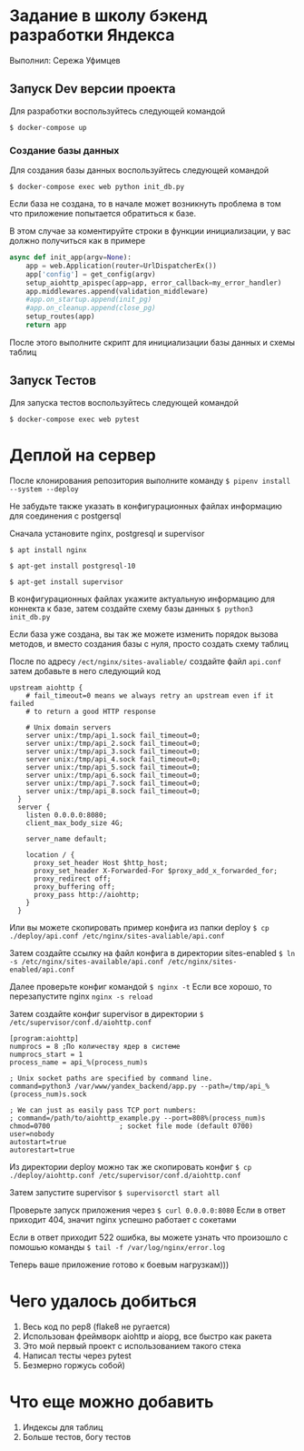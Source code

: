 # Задание в школу бэкенд разработки Яндекса

Выполнил: Сережа Уфимцев

## Запуск Dev версии проекта

Для разработки воспользуйтесь следующей командой

```$ docker-compose up```

### Создание базы данных
Для создания базы данных воспользуйтесь следующей командой

```$ docker-compose exec web python init_db.py```

Если база не создана, то в начале может возникнуть проблема в том что приложение попытается обратиться к базе.

В этом случае за коментируйте строки в функции инициализации, у вас должно получиться как в примере
```python
async def init_app(argv=None):
    app = web.Application(router=UrlDispatcherEx())
    app['config'] = get_config(argv)
    setup_aiohttp_apispec(app=app, error_callback=my_error_handler)
    app.middlewares.append(validation_middleware)
    #app.on_startup.append(init_pg)
    #app.on_cleanup.append(close_pg)
    setup_routes(app)
    return app
```
После этого выполните скрипт для инициализации базы данных и схемы таблиц


## Запуск Тестов
Для запуска тестов воспользуйтесь следующей командой

```$ docker-compose exec web pytest```

# Деплой на сервер
После клонирования репозитория выполните команду `$ pipenv install --system --deploy`

Не забудьте также указать в конфигурационных файлах информацию для соединения с postgersql

Сначала установите nginx, postgresql и supervisor

`$ apt install nginx`

`$ apt-get install postgresql-10`

`$ apt-get install supervisor`

В конфигурационных файлах укажите актуальную информацию для коннекта к базе, затем создайте схему базы данных `$ python3 init_db.py`

Если база уже создана, вы так же можете изменить порядок вызова методов, и вместо создания базы с нуля, просто создать схему таблиц

После по адресу `/ect/nginx/sites-avaliable/`
создайте файл `api.conf` затем добавьте в него следующий код

```
upstream aiohttp {
    # fail_timeout=0 means we always retry an upstream even if it failed
    # to return a good HTTP response

    # Unix domain servers
    server unix:/tmp/api_1.sock fail_timeout=0;
    server unix:/tmp/api_2.sock fail_timeout=0;
    server unix:/tmp/api_3.sock fail_timeout=0;
    server unix:/tmp/api_4.sock fail_timeout=0;
    server unix:/tmp/api_5.sock fail_timeout=0;
    server unix:/tmp/api_6.sock fail_timeout=0;
    server unix:/tmp/api_7.sock fail_timeout=0;
    server unix:/tmp/api_8.sock fail_timeout=0;
  }
  server {
    listen 0.0.0.0:8080;
    client_max_body_size 4G;

    server_name default;

    location / {
      proxy_set_header Host $http_host;
      proxy_set_header X-Forwarded-For $proxy_add_x_forwarded_for;
      proxy_redirect off;
      proxy_buffering off;
      proxy_pass http://aiohttp;
    }
  }
```
Или вы можете скопировать пример конфига из папки deploy `$ cp ./deploy/api.conf /etc/nginx/sites-avaliable/api.conf`
 
Затем создайте ссылку на файл конфига в директории sites-enabled `$ ln -s /etc/nginx/sites-available/api.conf /etc/nginx/sites-enabled/api.conf`

Далее проверьте конфиг командой `$ nginx -t` Если все хорошо, то перезапустите nginx `nginx -s reload`

Затем создайте конфиг supervisor в директории `$ /etc/supervisor/conf.d/aiohttp.conf`
```
[program:aiohttp]
numprocs = 8 ;По количеству ядер в системе
numprocs_start = 1
process_name = api_%(process_num)s

; Unix socket paths are specified by command line.
command=python3 /var/www/yandex_backend/app.py --path=/tmp/api_%(process_num)s.sock

; We can just as easily pass TCP port numbers:
; command=/path/to/aiohttp_example.py --port=808%(process_num)s
chmod=0700                 ; socket file mode (default 0700)
user=nobody
autostart=true
autorestart=true
``` 
Из директории deploy можно так же скопировать конфиг `$ cp ./deploy/aiohttp.conf /etc/supervisor/conf.d/aiohttp.conf`

Затем запустите supervisor `$ supervisorctl start all`

Проверьте запуск приложения через `$ curl 0.0.0.0:8080` Если в ответ приходит 404, значит nginx успешно работает с сокетами

Если в ответ приходит 522 ошибка, вы можете узнать что произошло с помошью команды `$ tail -f /var/log/nginx/error.log` 

Теперь ваше приложение готово к боевым нагрузкам)))

# Чего удалось добиться
1) Весь код по pep8 (flake8 не ругается)
2) Использован фреймворк aiohttp и aiopg, все быстро как ракета
3) Это мой первый проект с использованием такого стека
4) Написал тесты через pytest
5) Безмерно горжусь собой)

# Что еще можно добавить
1) Индексы для таблиц
2) Больше тестов, богу тестов